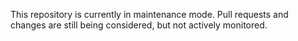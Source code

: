 This repository is currently in maintenance mode.
Pull requests and changes are still being considered, but not actively monitored.
